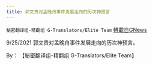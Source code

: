 ```yaml
---
title: 郭文贵对孟晚舟事件发展走向的历次神预言
---
```

`秘密翻译组-精翻组 G-Translators/Elite Team` [轉載自GNews](https://gnews.org/zh-hans/1556945/)

9/25/2021 郭文贵对孟晚舟事件发展走向的历次神预言。

By： 【秘密翻译组-精翻组 G-Translators/Elite Team】
